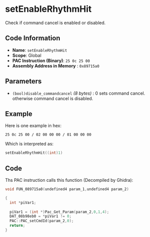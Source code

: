 # setEnableRhythmHit

Check if command cancel is enabled or disabled.

## Code Information

- **Name**: `setEnableRhythmHit`
- **Scope**: Global
- **PAC Instruction (Binary)**: `25 0c 25 00`
- **Assembly Address in Memory** : `0x89715a0`

## Parameters

- `(bool)disable_commandcancel` *(8 bytes)* : 0 sets command cancel. otherwise command cancel is disabled.

## Example

Here is one example in hex:

```25 0c 25 00 / 02 00 00 00 / 01 00 00 00```

Which is interpreted as:

```c
setEnableRhythmHit((int)1)
```

## Code

Ths PAC instruction calls this function (Decompiled by Ghidra):

```c
void FUN_089715a0(undefined4 param_1,undefined4 param_2)

{
  int *piVar1;
  
  piVar1 = (int *)Pac_Get_Param(param_2,0,1,4);
  DAT_08b98eb0 = *piVar1 != 0;
  PAC::PAC_setCmdId(param_2,0);
  return;
}
```

